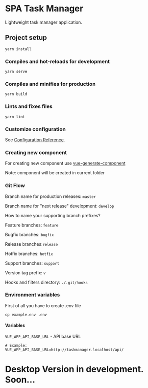 # SPA Task Manager  

Lightweight task manager application.

## Project setup
```
yarn install
```

### Compiles and hot-reloads for development
```
yarn serve
```

### Compiles and minifies for production
```
yarn build
```

### Lints and fixes files
```
yarn lint
```

### Customize configuration
See [Configuration Reference](https://cli.vuejs.org/config/).

### Creating new component
For creating new component use [vue-generate-component](https://www.npmjs.com/package/vue-generate-component)

Note: component will be created in current folder

### Git Flow

Branch name for production releases: `master`

Branch name for "next release" development: `develop` 

How to name your supporting branch prefixes?

Feature branches: `feature`

Bugfix branches: `bugfix`

Release branches:`release`

Hotfix branches: `hotfix`

Support branches: `support`

Version tag prefix: `v`

Hooks and filters directory: `./.git/hooks` 

### Environment variables

First of all you have to create .env file

    cp example.env .env
    
#### Variables

`VUE_APP_API_BASE_URL` - API base URL

    # Example:
    VUE_APP_API_BASE_URL=http://taskmanager.localhost/api/


# Desktop Version in development. Soon...
